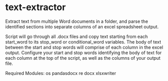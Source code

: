 # text-extractor
Extract text from multiple Word documents in a folder, and parse the identified sections into separate columns of an excel spreadsheet output.

Script will go through all .docx files and copy text starting from each start_word to its stop_word or conditional_word variables. 
The body of text between the start and stop words will comprise of each column in the excel output. 
Configure your start and stop words identifying the body of text for each column at the top of the script, as well as the columns of your output file. 


Required Modules:
os
pandasdocx
re
docx
xlsxwriter
